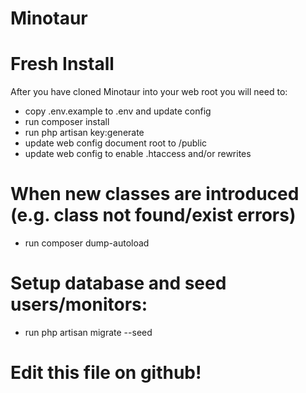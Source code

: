 ﻿# Minotaur

# Fresh Install
After you have cloned Minotaur into your web root you will need to:
- copy .env.example to .env and update config
- run composer install
- run php artisan key:generate
- update web config document root to /public
- update web config to enable .htaccess and/or rewrites

# When new classes are introduced (e.g. class not found/exist errors)
- run composer dump-autoload

# Setup database and seed users/monitors:
- run php artisan migrate --seed

# Edit this file on github!
